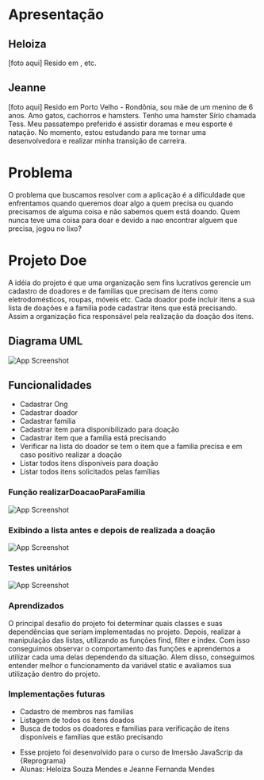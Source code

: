 # Apresentação
## Heloiza
[foto aqui]
Resido em ,  etc.

## Jeanne
[foto aqui]
Resido em Porto Velho - Rondônia, sou mãe de um menino de 6 anos. Amo gatos, cachorros e hamsters. Tenho uma hamster Sírio chamada Tess. Meu passatempo preferido é assistir doramas e meu esporte é natação.
No momento, estou estudando para me tornar uma desenvolvedora e realizar minha transição de carreira. 


# Problema
O problema que buscamos resolver com a aplicação é a dificuldade que enfrentamos quando queremos doar algo a quem precisa ou quando precisamos de alguma coisa e não sabemos quem está doando.
Quem nunca teve uma coisa para doar e devido a nao encontrar alguem que precisa, jogou no lixo?

# Projeto Doe

A idéia do projeto é que uma organização sem fins lucrativos gerencie um cadastro de doadores e de familias que precisam de itens como eletrodomésticos, roupas, móveis etc.
Cada doador pode incluir itens a sua lista de doações e a familia pode cadastrar itens que está precisando. Assim a organização fica responsável pela realização da doação dos itens.

## Diagrama UML
![App Screenshot](https://via.placeholder.com/468x300?text=App+Screenshot+Here)

## Funcionalidades
- Cadastrar Ong
- Cadastrar doador
- Cadastrar familia
- Cadastrar item para disponibilizado para doação
- Cadastrar item que a família está precisando
- Verificar na lista do doador se tem o item que a familia precisa e em caso positivo realizar a doação
- Listar todos itens disponiveis para doação
- Listar todos itens solicitados pelas famílias

### Função realizarDoacaoParaFamilia
![App Screenshot](https://via.placeholder.com/468x300?text=App+Screenshot+Here)

### Exibindo a lista antes e depois de realizada a doação
![App Screenshot](https://via.placeholder.com/468x300?text=App+Screenshot+Here)

### Testes unitários
![App Screenshot](https://via.placeholder.com/468x300?text=App+Screenshot+Here)


### Aprendizados

O principal desafio do projeto foi determinar quais classes e suas dependências que seriam implementadas no projeto. 
Depois, realizar a manipulação das listas, utilizando as funções find, filter e index. Com isso 
conseguimos observar o comportamento das funções e aprendemos a utilizar cada uma delas dependendo da situação.
Alem disso, conseguimos entender melhor o funcionamento da variável static e avaliamos sua utilização dentro do projeto.

### Implementações futuras

- Cadastro de membros nas familias
- Listagem de todos os itens doados
- Busca de todos os doadores e familias para verificação de itens disponíveis e familias que estão precisando


* Esse projeto foi desenvolvido para o curso de Imersão JavaScrip da {Reprograma}
* Alunas: Heloiza Souza Mendes e Jeanne Fernanda Mendes
